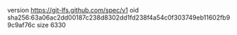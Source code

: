 version https://git-lfs.github.com/spec/v1
oid sha256:63a06ac2dd00187c238d8302dd1fd238f4a54c0f303749eb11602fb99c9af76c
size 6330
